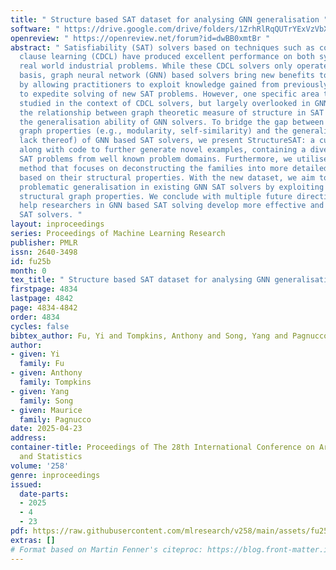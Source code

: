 ```yaml
---
title: " Structure based SAT dataset for analysing GNN generalisation "
software: " https://drive.google.com/drive/folders/1ZrhRlRqQUTrYExVzVbXaocjvNIi2Os25?usp=sharing "
openreview: " https://openreview.net/forum?id=dwBB0xmtBr "
abstract: " Satisfiability (SAT) solvers based on techniques such as conflict driven
  clause learning (CDCL) have produced excellent performance on both synthetic and
  real world industrial problems. While these CDCL solvers only operate on a per-problem
  basis, graph neural network (GNN) based solvers bring new benefits to the field
  by allowing practitioners to exploit knowledge gained from previously  solved problems
  to expedite solving of new SAT problems. However, one specific area that is often
  studied in the context of CDCL solvers, but largely overlooked in GNN solvers, is
  the relationship between graph theoretic measure of structure in SAT problems and
  the generalisation ability of GNN solvers. To bridge the gap between structural
  graph properties (e.g., modularity, self-similarity) and the generalisability (or
  lack thereof) of GNN based SAT solvers, we present StructureSAT: a curated dataset,
  along with code to further generate novel examples, containing a diverse set of
  SAT problems from well known problem domains. Furthermore, we utilise a novel splitting
  method that focuses on deconstructing the families into more detailed hierarchies
  based on their structural properties. With the new dataset, we aim to help explain
  problematic generalisation in existing GNN SAT solvers by exploiting knowledge of
  structural graph properties. We conclude with multiple future directions that can
  help researchers in GNN based SAT solving develop more effective and generalisable
  SAT solvers. "
layout: inproceedings
series: Proceedings of Machine Learning Research
publisher: PMLR
issn: 2640-3498
id: fu25b
month: 0
tex_title: " Structure based SAT dataset for analysing GNN generalisation "
firstpage: 4834
lastpage: 4842
page: 4834-4842
order: 4834
cycles: false
bibtex_author: Fu, Yi and Tompkins, Anthony and Song, Yang and Pagnucco, Maurice
author:
- given: Yi
  family: Fu
- given: Anthony
  family: Tompkins
- given: Yang
  family: Song
- given: Maurice
  family: Pagnucco
date: 2025-04-23
address:
container-title: Proceedings of The 28th International Conference on Artificial Intelligence
  and Statistics
volume: '258'
genre: inproceedings
issued:
  date-parts:
  - 2025
  - 4
  - 23
pdf: https://raw.githubusercontent.com/mlresearch/v258/main/assets/fu25b/fu25b.pdf
extras: []
# Format based on Martin Fenner's citeproc: https://blog.front-matter.io/posts/citeproc-yaml-for-bibliographies/
---
```

